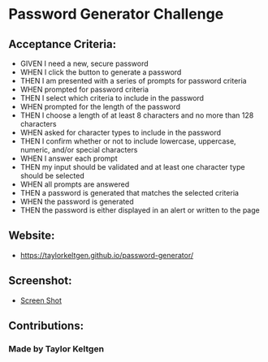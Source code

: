 # Password Generator Challenge


## Acceptance Criteria:

* GIVEN I need a new, secure password
* WHEN I click the button to generate a password
* THEN I am presented with a series of prompts for password criteria
* WHEN prompted for password criteria
* THEN I select which criteria to include in the password
* WHEN prompted for the length of the password
* THEN I choose a length of at least 8 characters and no more than 128 characters
* WHEN asked for character types to include in the password
* THEN I confirm whether or not to include lowercase, uppercase, numeric, and/or special characters
* WHEN I answer each prompt
* THEN my input should be validated and at least one character type should be selected
* WHEN all prompts are answered
* THEN a password is generated that matches the selected criteria
* WHEN the password is generated
* THEN the password is either displayed in an alert or written to the page


## Website: 
* https://taylorkeltgen.github.io/password-generator/


## Screenshot:
* [Screen Shot](https://user-images.githubusercontent.com/88693758/136676014-e8a2c042-c3b7-4cef-b623-01466ab6a38f.png)


## Contributions:
### Made by Taylor Keltgen
